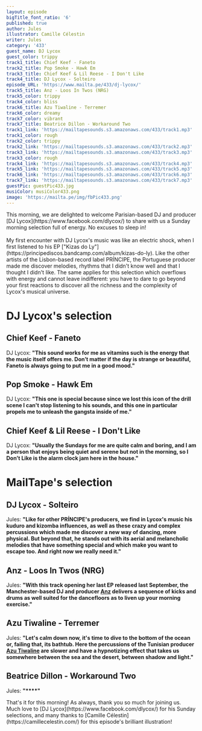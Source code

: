 ```yaml
---
layout: episode
bigTitle_font_ratio: '6'
published: true
author: Jules
illustrator: Camille Célestin
writer: Jules
category: '433'
guest_name: DJ Lycox
guest_color: trippy
track1_title: Chief Keef - Faneto
track2_title: Pop Smoke - Hawk Em
track3_title: Chief Keef & Lil Reese - I Don't Like
track4_title: DJ Lycox - Solteiro
episode_URL: 'https://www.mailta.pe/433/dj-lycox/'
track5_title: Anz - Loos In Twos (NRG)
track5_color: trippy
track4_color: bliss
track6_title: Azu Tiwaline - Terremer
track6_color: dreamy
track7_color: vibrant
track7_title: Beatrice Dillon - Workaround Two
track1_link: 'https://mailtapesounds.s3.amazonaws.com/433/track1.mp3'
track1_color: rough
track2_color: trippy
track2_link: 'https://mailtapesounds.s3.amazonaws.com/433/track2.mp3'
track3_link: 'https://mailtapesounds.s3.amazonaws.com/433/track3.mp3'
track3_color: rough
track4_link: 'https://mailtapesounds.s3.amazonaws.com/433/track4.mp3'
track5_link: 'https://mailtapesounds.s3.amazonaws.com/433/track5.mp3'
track6_link: 'https://mailtapesounds.s3.amazonaws.com/433/track6.mp3'
track7_link: 'https://mailtapesounds.s3.amazonaws.com/433/track7.mp3'
guestPic: guestPic433.jpg
musiColor: musiColor433.png
image: 'https://mailta.pe/img/fbPic433.png'
---
```

<p id="introduction"> This morning, we are delighted to welcome Parisian-based DJ and producer [DJ Lycox](https://www.facebook.com/dlycox/) to share with us a Sunday morning selection full of energy. No excuses to sleep in!
<br><br>
My first encounter with DJ Lycox's music was like an electric shock, when I first listened to his EP ["Kizas do Ly"](https://principediscos.bandcamp.com/album/kizas-do-ly). Like the other artists of the Lisbon-based record label PRÍNCIPE, the Portuguese producer made me discover melodies, rhythms that I didn't know well and that I thought I didn't like. The same applies for this selection which overflows with energy and cannot leave indifferent: you have to dare to go beyond your first reactions to discover all the richness and the complexity of Lycox's musical universe.
</p>


# DJ Lycox's selection

## Chief Keef - Faneto
DJ Lycox: **"**This sound works for me as vitamins such is the energy that the music itself offers me. Don’t matter if the day is strange or beautiful, Faneto is always going to put me in a good mood.**"**

## Pop Smoke - Hawk Em
DJ Lycox: **"**This one is special because since we lost this icon of the drill scene I can't stop listening to his sounds, and this one in particular propels me to unleash the gangsta inside of me.**"**

## Chief Keef & Lil Reese - I Don't Like
DJ Lycox: **"**Usually the Sundays for me are quite calm and boring, and I am a person that enjoys being quiet and serene but not in the morning, so I Don’t Like is the alarm clock jam here in the house.**"**


# MailTape's selection

## DJ Lycox - Solteiro
Jules: **"**Like for other PRÍNCIPE's producers, we find in Lycox's music his kuduro and kizomba influences, as well as these crazy and complex percussions which made me discover a new way of dancing, more physical. But beyond that, he stands out with its aerial and melancholic melodies that have something special and which make you want to escape too. And right now we really need it.**"**

## Anz - Loos In Twos (NRG)
Jules: **"**With this track opening her last EP released last September, the Manchester-based DJ and producer [Anz](https://anzdj.bandcamp.com/) delivers a sequence of kicks and drums as well suited for the dancefloors as to liven up your morning exercise.**"**

## Azu Tiwaline - Terremer
Jules: **"**Let's calm down now, it's time to dive to the bottom of the ocean or, failing that, its bathtub. Here the percussions of the Tunisian producer [Azu Tiwaline](https://azutiwaline.bandcamp.com/) are slower and have a hypnotizing effect that takes us somewhere between the sea and the desert, between shadow and light.**"**

## Beatrice Dillon - Workaround Two
Jules: **"****"**


<p id="outroduction">That's it for this morning! As always, thank you so much for joining us. Much love to [DJ Lycox](https://www.facebook.com/dlycox/) for his Sunday selections, and many thanks to [Camille Célestin](https://camillecelestin.com/) for this episode's brilliant illustration!</p>
